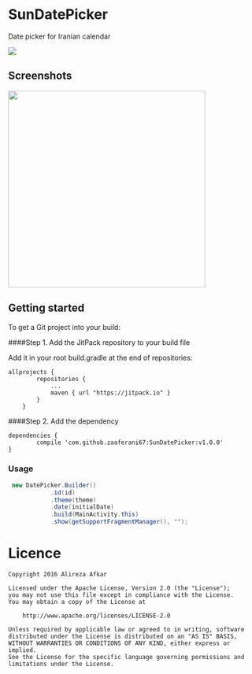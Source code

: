 # SunDatePicker
Date picker for Iranian calendar 

[![](https://jitpack.io/v/zaaferani67/SunDatePicker.svg)](https://jitpack.io/#zaaferani67/SunDatePicker)

## Screenshots

<img src="/Preview.jpg" width="400" height="400"/>


## Getting started

To get a Git project into your build:


####Step 1. Add the JitPack repository to your build file

Add it in your root build.gradle at the end of repositories:


```
allprojects {
		repositories {
			...
			maven { url "https://jitpack.io" }
		}
	}
```

####Step 2. Add the dependency

```
dependencies {
        compile 'com.github.zaaferani67:SunDatePicker:v1.0.0'
}
```

### Usage

```java
 new DatePicker.Builder()
            .id(id)
            .theme(theme)
            .date(initialDate)
            .build(MainActivity.this)
            .show(getSupportFragmentManager(), "");
```

# Licence

    Copyright 2016 Alireza Afkar
    
    Licensed under the Apache License, Version 2.0 (the "License");
    you may not use this file except in compliance with the License.
    You may obtain a copy of the License at
    
        http://www.apache.org/licenses/LICENSE-2.0
    
    Unless required by applicable law or agreed to in writing, software
    distributed under the License is distributed on an "AS IS" BASIS,
    WITHOUT WARRANTIES OR CONDITIONS OF ANY KIND, either express or implied.
    See the License for the specific language governing permissions and
    limitations under the License.
